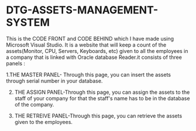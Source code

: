 # DTG-ASSETS-MANAGEMENT-SYSTEM
This is the CODE FRONT and CODE BEHIND which I have made using Microsoft Visual Studio. It is a website that will keep a count of the assets(Monitor, CPU, Servers, Keyboards, etc) given to all the employees in a company that is linked with Oracle database Reader.it consists of three panels :


1.THE MASTER PANEL- Through this page, you can insert the assets through serial number in your database.

2. THE ASSIGN PANEL-Through this page, you can assign the assets to the staff of your company for that the staff's name has to be in the      database of the company. 

3. THE RETREIVE PANEL-Through this page, you can retrieve the assets given to the employees.
